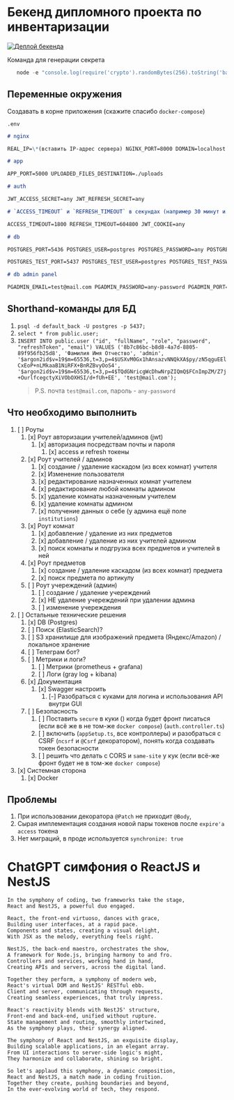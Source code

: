 # Бекенд дипломного проекта по инвентаризации

[![Деплой бекенда](https://github.com/nmgix/QRInventory-backend/actions/workflows/action.yml/badge.svg?branch=main)](https://github.com/nmgix/QRInventory-backend/actions/workflows/action.yml)

Команда для генерации секрета

```ts
   node -e "console.log(require('crypto').randomBytes(256).toString('base64'));"
```

## Переменные окружения

Создавать в корне приложения (скажите спасибо `docker-compose`)

`.env`

```md
# nginx

REAL_IP=\*(вставить IP-адрес сервера) NGINX_PORT=8000 DOMAIN=localhost CONTAINER=qr-inventory-api:5000

# app

APP_PORT=5000 UPLOADED_FILES_DESTINATION=./uploads

# auth

JWT_ACCESS_SECRET=any JWT_REFRESH_SECRET=any

# `ACCESS_TIMEOUT` и `REFRESH_TIMEOUT` в секундах (например 30 минут и 7 дней в секунды)

ACCESS_TIMEOUT=1800 REFRESH_TIMEOUT=604800 JWT_COOKIE=any

# db

POSTGRES_PORT=5436 POSTGRES_USER=postgres POSTGRES_PASSWORD=any POSTGRES_DB=default_back POSTGRES_HOST=nest_pg

POSTGRES_TEST_PORT=5437 POSTGRES_TEST_USER=postgres POSTGRES_TEST_PASSWORD=any POSTGRES_TEST_DB=default_back POSTGRES_TEST_HOST=nest_test_pg

# db admin panel

PGADMIN_EMAIL=test@mail.com PGADMIN_PASSWORD=any-password PGADMIN_PORT=5480
```

## Shorthand-команды для БД

1. `psql -d default_back -U postgres -p 5437;`
2. `select * from public.user;`
3. `INSERT INTO public.user ("id", "fullName", "role", "password", "refreshToken", "email") VALUES ('8b7c86bc-b8d8-4a7d-8805-89f956fb25d8', 'Фамилия Имя Отчество', 'admin', '$argon2id$v=19$m=65536,t=3,p=4$USXvM0Gx1hAnsazvNNQkXA$py/zN5qguEElCxEoP+nLMkaaB1NiRFX+BnRZBvyOoS4', '$argon2id$v=19$m=65536,t=3,p=4$TQdGNricgWcDhwNrpZIQmQ$FCnImpZM/Z7j+OurlfcegctyXiVObOXHSI/d+fUh+EE', 'test@mail.com');`
   > P.S. почта `test@mail.com`, пароль - `any-password`

## Что необходимо выполнить

1. [ ] Роуты
   1. [x] Роут авторизации учителей/админов (jwt)
      1. [x] авторизация посредствам почты и пароля
         1. [x] access и refresh токены
   2. [x] Роут учителей / админов
      1. [x] создание / удаление каскадом (из всех комнат) учителя
      2. [x] Изменение пользователя
      3. [x] редактирование назначенных комнат учителем
      4. [x] редактирование любой комнаты админом
      5. [x] удаление комнаты назначенным учителем
      6. [x] удаление комнаты админом
      7. [x] получение данных о себе (у админа ещё поле `institutions`)
   3. [x] Роут комнат
      1. [x] добавление / удаление из них предметов
      2. [x] добавление / удаление из них учителей админом
      3. [x] поиск комнаты и подгрузка всех предметов и учителей в ней
   4. [x] Роут предметов
      1. [x] создание / удаление каскадом (из всех комнат) предмета
      2. [x] поиск предмета по артикулу
   5. [ ] Роут учереждений (админ)
      1. [ ] создание / удаление учереждений
      2. [x] НЕ удаление учереждений при удалении админа
      3. [ ] изменение учереждения
2. [ ] Остальные технические решения
   1. [x] DB (Postgres)
   2. [ ] Поиск (ElasticSearch)?
   3. [ ] S3 хранилище для изображений предмета (Яндекс/Amazon) / локальное хранение
   4. [ ] Телеграм бот?
   5. [ ] Метрики и логи?
      1. [ ] Метрики (prometheus + grafana)
      2. [ ] Логи (gray log + kibana)
   6. [x] Документация
      1. [x] Swagger настроить
         1. [-] Разобраться с куками для логина и использования API внутри GUI
   7. [ ] Безопасность
      1. [ ] Поставить `secure` в куки () когда будет фронт писаться (если всё же в не том-же `docker compose`) (`auth.controller.ts`)
      2. [ ] включить (`appSetup.ts`, все контроллеры) и разобраться с CSRF (`ncsrf` и `@Csrf` декоратором), понять когда создавать токен безопасности
      3. [ ] решить что делать с CORS и `same-site` у кук (если всё-же фронт будет не в том-же `docker compose`)
3. [x] Системная сторона
   1. [x] Docker

## Проблемы

1. При использовании декоратора `@Patch` не приходит `@Body`,
2. Сырая имплементация создания новой пары токенов после `expire'а` `access` токена
3. Нет миграций, в проде используется `synchronize: true`

# ChatGPT симфония о ReactJS и NestJS

```
In the symphony of coding, two frameworks take the stage,
React and NestJS, a powerful duo engaged.

React, the front-end virtuoso, dances with grace,
Building user interfaces, at a rapid pace.
Components and states, creating a visual delight,
With JSX as the melody, everything feels right.

NestJS, the back-end maestro, orchestrates the show,
A framework for Node.js, bringing harmony to and fro.
Controllers and services, working hand in hand,
Creating APIs and servers, across the digital land.

Together they perform, a symphony of modern web,
React's virtual DOM and NestJS' RESTful ebb.
Client and server, communicating through requests,
Creating seamless experiences, that truly impress.

React's reactivity blends with NestJS' structure,
Front-end and back-end, unified without rupture.
State management and routing, smoothly intertwined,
As the symphony plays, their synergy aligned.

The symphony of React and NestJS, an exquisite display,
Building scalable applications, in an elegant array.
From UI interactions to server-side logic's might,
They harmonize and collaborate, shining so bright.

So let's applaud this symphony, a dynamic composition,
React and NestJS, a match made in coding fruition.
Together they create, pushing boundaries and beyond,
In the ever-evolving world of tech, they respond.
```
